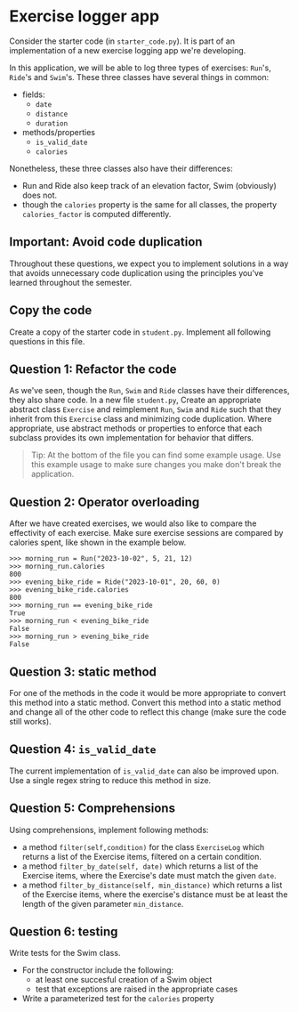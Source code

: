 # Exercise logger app

Consider the starter code (in `starter_code.py`). It is part of an implementation of a new exercise logging app we're developing.

In this application, we will be able to log three types of exercises: `Run`'s, `Ride`'s and `Swim`'s. These three classes have several things in common:

- fields:
  - `date`
  - `distance`
  - `duration`
- methods/properties
  - `is_valid_date`
  - `calories`

Nonetheless, these three classes also have their differences:

- Run and Ride also keep track of an elevation factor, Swim (obviously) does not.
- though the `calories` property is the same for all classes, the property `calories_factor` is computed differently.

## Important: Avoid code duplication
Throughout these questions, we expect you to implement solutions in a way that avoids unnecessary code duplication using the principles you've learned throughout the semester.

## Copy the code
Create a copy of the starter code in `student.py`. Implement all following questions in this file.

## Question 1: Refactor the code
As we've seen, though the `Run`, `Swim` and `Ride` classes have their differences, they also share code. In a new file `student.py`, Create an appropriate abstract class `Exercise` and reimplement `Run`, `Swim` and `Ride` such that they inherit from this `Exercise` class and minimizing code duplication. Where appropriate, use abstract methods or properties to enforce that each subclass provides its own implementation for behavior that differs.

> Tip: At the bottom of the file you can find some example usage. Use this example usage to make sure changes you make don't break the application.

## Question 2: Operator overloading

After we have created exercises, we would also like to compare the effectivity of each exercise. Make sure exercise sessions are compared by calories spent, like shown in the example below.

```
>>> morning_run = Run("2023-10-02", 5, 21, 12)
>>> morning_run.calories
800
>>> evening_bike_ride = Ride("2023-10-01", 20, 60, 0)
>>> evening_bike_ride.calories
800
>>> morning_run == evening_bike_ride
True
>>> morning_run < evening_bike_ride
False
>>> morning_run > evening_bike_ride
False
```

## Question 3: static method

For one of the methods in the code it would be more appropriate to convert this method into a static method. Convert this method into a static method and change all of the other code to reflect this change (make sure the code still works).

## Question 4: `is_valid_date`
The current implementation of `is_valid_date` can also be improved upon. Use a single regex string to reduce this method in size.

## Question 5: Comprehensions

Using comprehensions, implement following methods:

- a method `filter(self,condition)` for the class `ExerciseLog` which returns a list of the Exercise items, filtered on a certain condition.
- a method `filter_by_date(self, date)` which returns a list of the Exercise items, where the Exercise's date must match the given `date`.
- a method `filter_by_distance(self, min_distance)` which returns a list of the Exercise items, where the exercise's distance must be at least the length of the given parameter `min_distance`.

## Question 6: testing

Write tests for the Swim class.

- For the constructor include the following:
  - at least one succesful creation of a Swim object
  - test that exceptions are raised in the appropriate cases
- Write a parameterized test for the `calories` property

